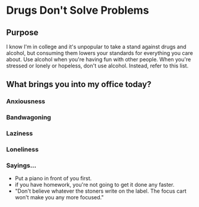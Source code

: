 # Drugs Don't Solve Problems

## Purpose

I know I'm in college and it's unpopular to take a stand against drugs and alcohol, but consuming them lowers your standards for everything you care about. Use alcohol when you're having fun with other people. When you're stressed or lonely or hopeless, don't use alcohol. Instead, refer to this list.

## What brings you into my office today?

### Anxiousness

### Bandwagoning

### Laziness

### Loneliness



### Sayings...

* Put a piano in front of you first.
* if you have homework, you're not going to get it done any faster.&#x20;
* "Don't believe whatever the stoners write on the label. The focus cart won't make you any more focused."

